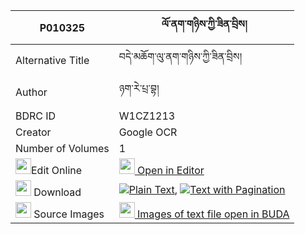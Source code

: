 |P010325|ལོ་ནག་གཉིས་ཀྱི་ཟིན་བྲིས། 
| --- | --- 
|Alternative Title |བདེ་མཆོག་ལུ་ནག་གཉིས་ཀྱི་ཟིན་བྲིས།
|Author| ཉག་རེ་པྲ་བྷ།
|BDRC ID | W1CZ1213
|Creator | Google OCR
|Number of Volumes| 1
|<img width="25" src="https://img.icons8.com/color/25/000000/edit-property.png">Edit Online| [<img width="25" src="https://avatars.githubusercontent.com/u/45091458?s=200&v=4"> Open in Editor](http://editor.openpecha.org/P010325)
|<img width="25" src="https://img.icons8.com/fluent/48/000000/download-2.png"/>  Download | [![](https://img.icons8.com/color/20/000000/txt.png)Plain Text](https://github.com/Openpecha/P010325/releases/download/v1/lonak_nyi_kyi_zindri_plain_P010325.zip), [![](https://img.icons8.com/color/20/000000/txt.png)Text with Pagination](https://github.com/Openpecha/P010325/releases/download/v1/lonak_nyi_kyi_zindri_pages_P010325.zip)
|<img width="25" src="https://img.icons8.com/plasticine/100/000000/pictures-folder.png"/>  Source Images | [<img width="25" src="https://library.bdrc.io/icons/BUDA-small.svg"> Images of text file open in BUDA](https://library.bdrc.io/show/bdr:W1CZ1213)